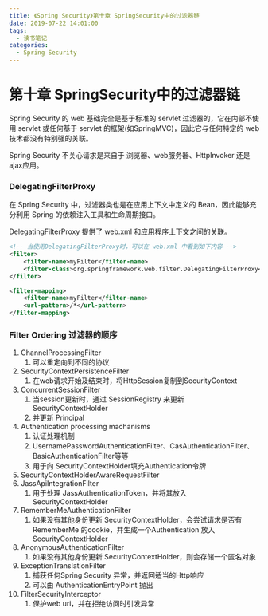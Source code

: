 ```yaml
---
title: 《Spring Security》第十章 SpringSecurity中的过滤器链
date: 2019-07-22 14:01:00
tags: 
  - 读书笔记
categories:
  - Spring Security
---
```


# 第十章 SpringSecurity中的过滤器链

Spring Security 的 web 基础完全是基于标准的 servlet 过滤器的，它在内部不使用 servlet 或任何基于 servlet 的框架(如SpringMVC)，因此它与任何特定的 web 技术都没有特别强的关联。

Spring Security 不关心请求是来自于 浏览器、web服务器、HttpInvoker 还是 ajax应用。

### DelegatingFilterProxy

在 Spring Security 中，过滤器类也是在应用上下文中定义的 Bean，因此能够充分利用 Spring 的依赖注入工具和生命周期接口。

DelegatingFilterProxy 提供了 web.xml 和应用程序上下文之间的关联。

```xml
<!-- 当使用DelegatingFilterProxy时，可以在 web.xml 中看到如下内容 -->
<filter>
	<filter-name>myFilter</filter-name>
    <filter-class>org.springframework.web.filter.DelegatingFilterProxy</filter-class>
</filter>

<filter-mapping>
	<filter-name>myFilter</filter-name>
    <url-pattern>/*</url-pattern>
</filter-mapping>
```

### Filter Ordering 过滤器的顺序

1. ChannelProcessingFilter
   1. 可以重定向到不同的协议
2. SecurityContextPersistenceFilter
   1. 在web请求开始及结束时，将HttpSession复制到SecurityContext
3. ConcurrentSessionFilter
   1. 当session更新时，通过 SessionRegistry 来更新 SecurityContextHolder
   2. 并更新 Principal
4. Authentication processing machanisms
   1. 认证处理机制
   2. UsernamePasswordAuthenticationFilter、CasAuthenticationFilter、BasicAuthenticationFilter等等
   3. 用于向 SecurityContextHolder填充Authentication令牌
5. SecurityContextHolderAwareRequestFilter
6. JassApiIntegrationFilter
   1. 用于处理 JassAuthenticationToken，并将其放入SecurityContextHolder
7. RememberMeAuthenticationFilter
   1. 如果没有其他身份更新 SecurityContextHolder，会尝试请求是否有RememberMe 的cookie，并生成一个Authentication 放入SecurityContextHolder
8. AnonymousAuthenticationFilter
   1. 如果没有其他身份更新 SecurityContextHolder，则会存储一个匿名对象
9. ExceptionTranslationFilter
   1. 捕获任何Spring Security 异常，并返回适当的Http响应
   2. 可以由 AuthenticationEntryPoint 抛出
10. FilterSecurityInterceptor
    1. 保护web uri，并在拒绝访问时引发异常